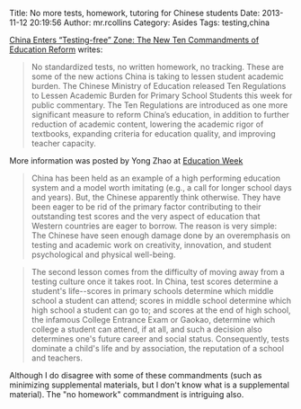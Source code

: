 Title: No more tests, homework, tutoring for Chinese students
Date: 2013-11-12 20:19:56
Author: mr.rcollins
Category: Asides
Tags: testing,china

[China Enters “Testing-free” Zone: The New Ten Commandments of Education Reform](http://zhaolearning.com/2013/08/22/china-enters-%E2%80%9Ctesting-free%E2%80%9D-zone-the-new-ten-commandments-of-education-reform/) writes:

>No standardized tests, no written homework, no tracking. These are some of the new actions China is taking to lessen student academic burden. The Chinese Ministry of Education released Ten Regulations to Lessen Academic Burden for Primary School Students this week for public commentary. The Ten Regulations are introduced as one more significant measure to reform China’s education, in addition to further reduction of academic content, lowering the academic rigor of textbooks, expanding criteria for education quality, and improving teacher capacity.

More information was posted by Yong Zhao at [Education Week](http://blogs.edweek.org/edweek/international_perspectives/2013/10/be_careful_what_you_wish_for.html?cmp=SOC-SHR-TW)  

>China has been held as an example of a high performing education system and a model worth imitating (e.g., a call for longer school days and years). But, the Chinese apparently think otherwise. They have been eager to be rid of the primary factor contributing to their outstanding test scores and the very aspect of education that Western countries are eager to borrow. The reason is very simple: The Chinese have seen enough damage done by an overemphasis on testing and academic work on creativity, innovation, and student psychological and physical well-being.   

>The second lesson comes from the difficulty of moving away from a testing culture once it takes root. In China, test scores determine a student's life--scores in primary schools determine which middle school a student can attend; scores in middle school determine which high school a student can go to; and scores at the end of high school, the infamous College Entrance Exam or Gaokao, determine which college a student can attend, if at all, and such a decision also determines one's future career and social status. Consequently, tests dominate a child's life and by association, the reputation of a school and teachers. 

Although I do disagree with some of these commandments (such as minimizing supplemental materials, but  I don't know what is a supplemental material). The "no homework" commandment is intriguing also.